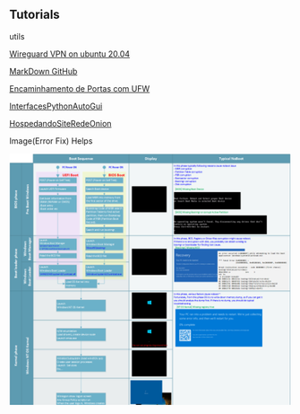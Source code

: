 ## Tutorials

utils

[Wireguard VPN on ubuntu 20.04](https://github.com/Mimimifu/Tutorials/blob/main/wireguardubuntu2004.md)

[MarkDown GitHub](https://docs.github.com/pt/get-started/writing-on-github/getting-started-with-writing-and-formatting-on-github)

[Encaminhamento de Portas com UFW](https://github.com/Mimimifu/Tutorials/blob/main/EncaminhamentoPortasUFW.md)

[InterfacesPythonAutoGui](https://github.com/Mimimifu/Tutorials/blob/main/InterfacesPythonAutoGui.md)

[HospedandoSiteRedeOnion](https://github.com/Mimimifu/Tutorials/blob/main/HospedandoSiteRedeOnion.md)

Image(Error Fix) Helps

![Help Boot Windows 8+](https://github.com/Mimimifu/Tutorials/blob/main/boot-sequence-thumb-expanded.png)
